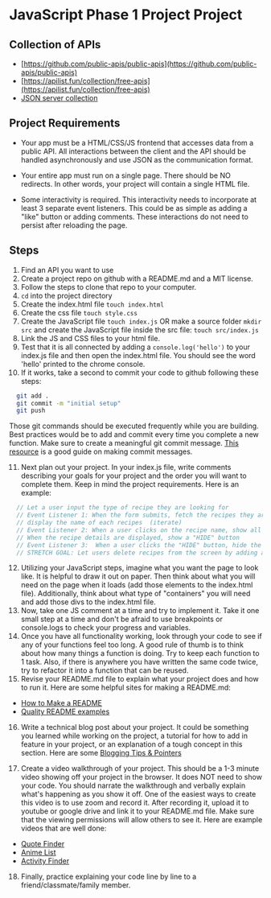 # JavaScript Phase 1 Project Project 

## Collection of APIs 
- [https://github.com/public-apis/public-apis](https://github.com/public-apis/public-apis) 
- [https://apilist.fun/collection/free-apis](https://apilist.fun/collection/free-apis) 
- [JSON server collection](https://github.com/Dane-Dawson/json-server-collection)

## Project Requirements
- Your app must be a HTML/CSS/JS frontend that accesses data from a public API. All interactions between the client and the API should be handled asynchronously and use JSON as the communication format.

- Your entire app must run on a single page. There should be NO redirects. In other words, your project will contain a single HTML file.

- Some interactivity is required. This interactivity needs to incorporate at least 3 separate event listeners. This could be as simple as adding a "like" button or adding comments. These interactions do not need to persist after reloading the page.

## Steps 
1. Find an API you want to use
2. Create a project repo on github with a README.md and a MIT license.
3. Follow the steps to clone that repo to your computer. 
4. `cd` into the project directory 
5. Create the index.html file   `touch index.html`
6. Create the css file `touch style.css` 
7. Create the JavaScript file `touch index.js`  OR make a source folder `mkdir src` and create the JavaScript file inside the src file: `touch src/index.js`
8. Link the JS and CSS files to your html file. 
9. Test that it is all connected by adding a `console.log('hello')` to your index.js file and then open the index.html file. You should see the word 'hello' printed to the chrome console. 
10. If it works, take a second to commit your code to github following these steps: 
```bash
  git add .
  git commit -m "initial setup" 
  git push 
``` 
Those git commands should be executed frequently while you are building.  Best practices would be to add and commit every time you complete a new function. Make sure to create a meaningful git commit message. [This resource](https://chris.beams.io/posts/git-commit/) is a good guide on making commit messages. 

11. Next plan out your project. In your index.js file, write comments describing your goals for your project and the order you will want to complete them. Keep in mind the project requirements. Here is an example: 
```JavaScript
  // Let a user input the type of recipe they are looking for
  // Event Listener 1: When the form submits, fetch the recipes they are searching for 
  // display the name of each recipes  (iterate)
  // Event Listener 2: When a user clicks on the recipe name, show all the recipe details
  // When the recipe details are displayed, show a "HIDE" button
  // Event Listener 3:  When a user clicks the "HIDE" button, hide the details of the recipe. 
  // STRETCH GOAL: Let users delete recipes from the screen by adding an "X" next to each recipe name 
``` 
12. Utilizing your JavaScript steps, imagine what you want the page to look like. It is helpful to draw it out on paper. Then think about what you will need on the page when it loads (add those elements to the index.html file).  Additionally, think about what type of "containers" you will need and add those divs to the index.html file. 
13. Now, take one JS comment at a time and try to implement it. Take it one small step at a time and don't be afraid to use breakpoints or console.logs to check your progress and variables. 
14. Once you have all functionality working, look through your code to see if any of your functions feel too long.  A good rule of thumb is to think about how many things a function is doing.  Try to keep each function to 1 task.  Also, if there is anywhere you have written the same code twice, try to refactor it into a function that can be reused.
15. Revise your README.md file to explain what your project does and how to run it. Here are some helpful sites for making a README.md:  
- [How to Make a README](https://www.makeareadme.com/) 
- [Quality README examples](https://github.com/matiassingers/awesome-readme) 

16. Write a technical blog post about your project. It could be something you learned while working on the project, a tutorial for how to add in feature in your project, or an explanation of a tough concept in this section. Here are some [Blogging Tips & Pointers](https://docs.google.com/document/d/1n7qfOAcxCbSENcdT9FFAR-xhcyf00AOL1l37Iw2PO-s/edit)

17. Create a video walkthrough of your project. This should be a 1-3 minute video showing off your project in the browser. It does NOT need to show your code. You should narrate the walkthrough and verbally explain what's happening as you show it off. One of the easiest ways to create this video is to use zoom and record it.  After recording it, upload it to youtube or google drive and link it to your README.md file. Make sure that the viewing permissions will allow others to see it. Here are example videos that are well done: 
- [Quote Finder](https://www.youtube.com/watch?v=JNC1NWyxrWo)
- [Anime List](https://www.youtube.com/watch?v=PsiGwsgbL-A)
- [Activity Finder](https://www.youtube.com/watch?v=sBLFe16f03M)


18. Finally, practice explaining your code line by line to a friend/classmate/family member. 

